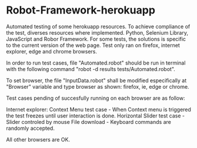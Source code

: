 # Robot-Framework-herokuapp
Automated testing of some herokuapp resources.
To achieve compliance of the test, diverses resources where implemented. Python, Selenium Library, JavaScript and Robor Framework.
For some tests, the solutions is specific to the current version of the web page.
Test only ran on firefox, internet explorer, edge and chrome browsers.

In order to run test cases, file "Automated.robot" should be run in terminal with the following command "robot -d results tests/Automated.robot".

To set browser, the file "InputData.robot" shall be modified especifically at "Browser" variable and type browser as shown: firefox, ie, edge or chrome.

Test cases pending of succesfully running on each browser are as follow:

Internet explorer: 
                    Context Menu test case - When Context menu is triggered the test freezes until user interaction is done.
                    Horizontal Slider test case - Slider controled by mouse
                    File download - Keyboard commands are randomly accepted.



All other browsers are OK.
